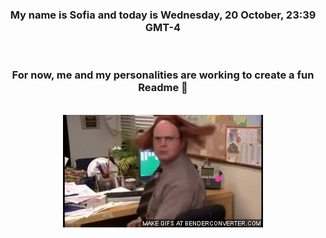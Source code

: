 


<div align="center">
<h3 >My name is Sofia and today is Wednesday, 20 October, 23:39 GMT-4</h3><br>
<h3 >For now, me and my personalities are working to create a fun Readme 👋
</h3><br>
<img src='img/dwight.gif' alt='working...'/>
</div>
